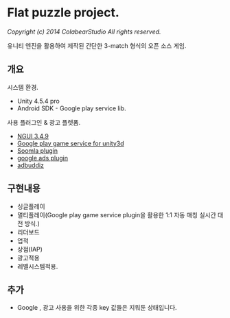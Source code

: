 # Flat puzzle project. 
_Copyright (c) 2014 ColabearStudio All rights reserved._

유니티 엔진을 활용하여 제작된 간단한 3-match 형식의 오픈 소스 게임.

## 개요

시스템 환경.

* Unity 4.5.4 pro
* Android SDK - Google play service lib.

사용 플러그인 & 광고 플렛폼.

* [NGUI 3.4.9](http://www.tasharen.com/)
* [Google play game service for unity3d](https://github.com/playgameservices/play-games-plugin-for-unity)
* [Soomla plugin](soom.la)
* [google ads plugin](https://github.com/googleads/googleads-mobile-plugins)
* [adbuddiz](www.adbuddiz.com)


## 구현내용

* 싱글플레이
* 멀티플레이(Google play game service plugin을 활용한 1:1 자동 매칭 실시간 대전 방식.)
* 리더보드
* 업적
* 상점(IAP)
* 광고적용
* 레벨시스템적용.


## 추가
 * Google , 광고 사용을 위한 각종 key 값들은 지워둔 상태입니다.
